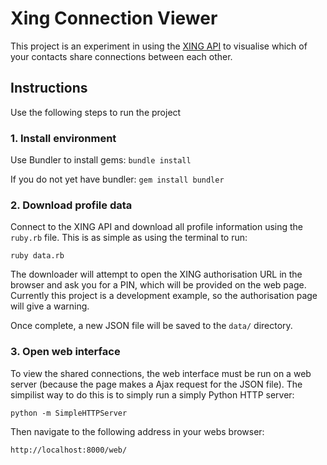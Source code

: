 # Xing Connection Viewer

This project is an experiment in using the [XING API](http://dev.xing.com) to visualise which of your contacts share connections between each other.

## Instructions
Use the following steps to run the project

### 1. Install environment
Use Bundler to install gems: `bundle install`

If you do not yet have bundler: `gem install bundler`

### 2. Download profile data
Connect to the XING API and download all profile information using the `ruby.rb` file. This is as simple as using the terminal to run:

`ruby data.rb`

The downloader will attempt to open the XING authorisation URL in the browser and ask you for a PIN, which will be provided on the web page. Currently this project is a development example, so the authorisation page will give a warning.

Once complete, a new JSON file will be saved to the `data/` directory.

### 3. Open web interface
To view the shared connections, the web interface must be run on a web server (because the page makes a Ajax request for the JSON file). The simpilist way to do this is to simply run a simply Python HTTP server:

`python -m SimpleHTTPServer`

Then navigate to the following address in your webs browser:

`http://localhost:8000/web/`

